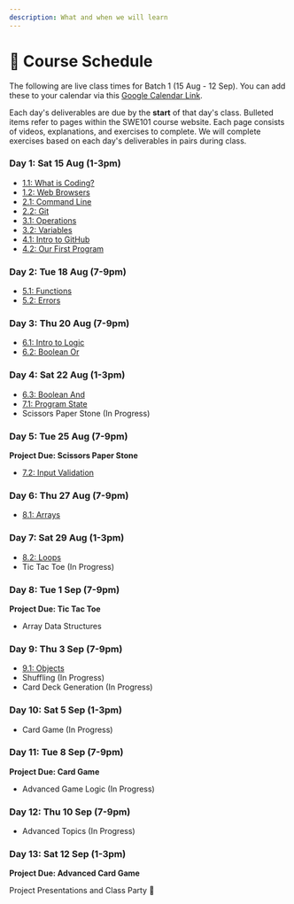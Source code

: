 ```yaml
---
description: What and when we will learn
---
```


# 📆 Course Schedule

The following are live class times for Batch 1 \(15 Aug - 12 Sep\). You can add these to your calendar via this [Google Calendar Link](https://calendar.google.com/calendar/ical/c_gk08cvi7junnsufojhgb9cse0g%40group.calendar.google.com/private-0ad96a6295ce32db230e9bf3a742c33b/basic.ics).

Each day's deliverables are due by the **start** of that day's class. Bulleted items refer to pages within the SWE101 course website. Each page consists of videos, explanations, and exercises to complete. We will complete exercises based on each day's deliverables in pairs during class.

### Day 1: Sat 15 Aug \(1-3pm\)

* [1.1: What is Coding?](../1-introduction/1-1-what-is-coding.md)
* [1.2: Web Browsers](../1-introduction/1-2-web-browsers.md)
* [2.1: Command Line](../2-organising-and-managing-code-files/2-1-command-line.md)
* [2.2: Git](../2-organising-and-managing-code-files/2-2-git.md)
* [3.1: Operations](../3-basic-data-manipulation/3-1-operations.md)
* [3.2: Variables](../3-basic-data-manipulation/3-2-variables.md)
* [4.1: Intro to GitHub](../4-getting-started-with-code/4-1-intro-to-github.md)
* [4.2: Our First Program](../4-getting-started-with-code/4-2-our-first-program.md)

### Day 2: Tue 18 Aug \(7-9pm\)

* [5.1: Functions](../5-structuring-and-debugging-code/5-1-functions.md)
* [5.2: Errors](../5-structuring-and-debugging-code/5-2-errors.md)

### **Day 3: Thu 20 Aug \(7-9pm\)**

* [6.1: Intro to Logic](../6-conditional-logic/6-1-intro-to-logic.md)
* [6.2: Boolean Or](../6-conditional-logic/6-2-pseudo-code-boolean-or.md)

### Day 4: Sat 22 Aug \(1-3pm\)

* [6.3: Boolean And](../6-conditional-logic/6-3-logic-debugging-boolean-and.md)
* [7.1: Program State](../7-managing-state-and-input-validation/7-1-program-state.md)
* Scissors Paper Stone \(In Progress\)

### Day 5: Tue 25 Aug \(7-9pm\)

**Project Due: Scissors Paper Stone**

* [7.2: Input Validation](../7-managing-state-and-input-validation/7-2-input-validation.md)

### Day 6: Thu 27 Aug \(7-9pm\)

* [8.1: Arrays](../8-arrays-and-iteration/8-1-arrays.md)

### **Day 7: Sat 29 Aug \(1-3pm\)**

* [8.2: Loops](../8-arrays-and-iteration/8-2-loops.md)
* Tic Tac Toe \(In Progress\)

### Day 8: Tue 1 Sep \(7-9pm\)

**Project Due: Tic Tac Toe**

* Array Data Structures

### Day 9: Thu 3 Sep \(7-9pm\)

* [9.1: Objects](../9-javascript-objects/9-1-objects.md)
* Shuffling \(In Progress\)
* Card Deck Generation \(In Progress\)

### Day 10: Sat 5 Sep \(1-3pm\)

* Card Game \(In Progress\)

### Day 11: Tue 8 Sep \(7-9pm\)

**Project Due: Card Game**

* Advanced Game Logic \(In Progress\)

### Day 12: Thu 10 Sep \(7-9pm\)

* Advanced Topics \(In Progress\)

### Day 13: Sat 12 Sep \(1-3pm\)

**Project Due: Advanced Card Game**

Project Presentations and Class Party 🥳

